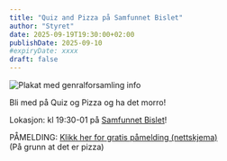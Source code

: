```yaml
---
title: "Quiz and Pizza på Samfunnet Bislet"
author: "Styret"
date: 2025-09-19T19:30:00+02:00
publishDate: 2025-09-10
#expiryDate: xxxx
draft: false
---
```


![Plakat med genralforsamling info](/img/events/2025-09-19-quiz-og-pizza.png)

Bli med på Quiz og Pizza og ha det morro!

Lokasjon: kl 19:30-01 på [Samfunnet Bislet](https://www.facebook.com/SamfunnetBislet?locale=nb_NO)!

PÅMELDING: [Klikk her for gratis påmelding (nettskjema)](https://nettskjema.no/a/544705)\
(På grunn at det er pizza)

<!--more-->

